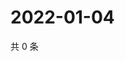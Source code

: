 # 2022-01-04

共 0 条

<!-- BEGIN WEIBO -->
<!-- 最后更新时间 Tue Jan 04 2022 11:13:17 GMT+0800 (China Standard Time) -->

<!-- END WEIBO -->
